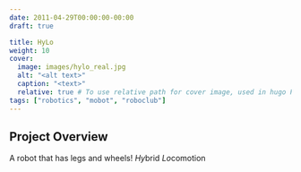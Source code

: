 ```yaml
---
date: 2011-04-29T00:00:00-00:00
draft: true

title: HyLo
weight: 10
cover:
  image: images/hylo_real.jpg
  alt: "<alt text>"
  caption: "<text>"
  relative: true # To use relative path for cover image, used in hugo Page-bundles
tags: ["robotics", "mobot", "roboclub"]
---
```

## Project Overview
A robot that has legs and wheels! *Hy*brid *Lo*comotion